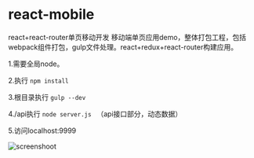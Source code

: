 # react-mobile
react+react-router单页移动开发
移动端单页应用demo，整体打包工程，包括webpack组件打包，gulp文件处理。react+redux+react-router构建应用。


1.需要全局node。


2.执行
`npm install`


3.根目录执行
`gulp --dev`


4./api执行
`node server.js `
（api接口部分，动态数据）

5.访问localhost:9999


![screenshoot](screenshot.png)